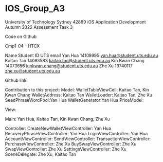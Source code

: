 # IOS_Group_A3
University of Technology Sydney
42889 iOS Application Development
Autumn 2022
Assessment Task 3 

Code on Github


Cmp1-04 - HTCX

Name
Student ID
UTS email
Yan Hua
14109995
yan.hua@student.uts.edu.au
Kaitao Tan 
14093583
kaitao.tan@student.uts.edu.au
Kin Kwan Chang
14073656
kinkwan.chang@student.uts.edu.au
Zhe Xu
13740117
zhe.xu@student.uts.edu.au

Github link:
<put the link here>

Contribution to this project:
Model:
WalletTableViewCell: Kaitao Tan, Kin Kwan Chang
WalletAddress: Kaitao Tan
WalletLoader: Kaitao Tan, Zhe Xu
SeedPhraseWordPool:Yan Hua
WalletGenerator:Yan Hua
PriceModel:

View:

Main: Yan Hua, Kaitao Tan, Kin Kwan Chang, Zhe Xu

Controller:
CreateNewWalletViewController: Yan Hua
RecoveryPhraseViewController: Yan Hua
LoginViewController: Yan Hua
AccountViewController:
SendViewController:
TransactionViewController:
PurchaseViewController: Zhe Xu
BuySwapViewController: Zhe Xu
SwapViewController: Zhe Xu
SettingsViewController: Zhe Xu
SceneDelegate: Zhe Xu, Kaitao Tan




